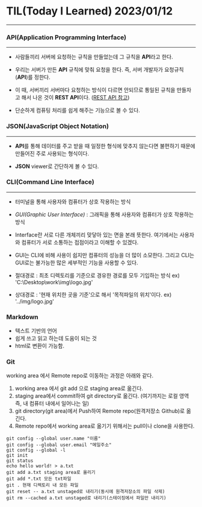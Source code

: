 # TIL(Today I Learned) 2023/01/12

---

### API(Application Programming Interface)

---

- 사람들끼리 서버에 요청하는 규칙을 만들었는데 그 규칙을 **API**라고 한다.

- 우리는 서버가 만든 **API** 규칙에 맞춰 요청을 한다. 즉, 서버 개발자가 요청규칙(**API**)를 정한다.

- 이 때, 서버끼리 서버마다 요청하는 방식이 다르면 안되므로 통일된 규칙을 만들자고 해서 나온 것이 **REST API**이다. ([REST API 참고](https://blog.naver.com/ydot/222738115724))

- 단순하게 컴퓨팅 처리를 쉽게 해주는 기능으로 볼 수 있다.

### JSON(JavaScript Object Notation)

--- 

- **API**를 통해 데이터를 주고 받을 때 일정한 형식에 맞추지 않는다면 불편하기 때문에 만들어진 주로 사용되는 형식이다. 

- **JSON** viewer로 간단하게 볼 수 있다.

### CLI(Command Line Interface)

---

- 터미널을 통해 사용자와 컴퓨터가 상호 작용하는 방식

- *GUI(Graphic User Interface)* : 그래픽을 통해 사용자와 컴퓨터가 상호 작용하는 방식

- Interface란 서로 다른 개체끼리 맞닿아 있는 면을 본래 뜻한다. 여기에서는 사용자와 컴퓨터가 서로 소통하는 접점이라고 이해할 수 있겠다.

- GUI는 CLI에 비해 사용이 쉽지만 컴퓨터의 성능을 더 많이 소모한다. 그리고 CLI는 GUI로는 불가능한 많은 세부적인 기능을 사용할 수 있다.

- 절대경로 : 최초 디렉토리를 기준으로 경유한 경로를 모두 기입하는 방식
  ex) 'C:\Desktop\work\img\logo.jpg'

- 상대경로 : '현재 위치한 곳을 기준'으로 해서 '목적파일의 위치'이다.
  ex) '../img/logo.jpg'

### Markdown

- 텍스트 기반의 언어
- 쉽게 쓰고 읽고 하는데 도움이 되는 것
- html로 변환이 가능함.

### Git

working area 에서 Remote repo로 이동하는 과정은 아래와 같다.

1. working area 에서 git add 으로 staging area로 옮긴다.
2. staging area에서 commit하여 git directory로 옮긴다. (여기까지는 로컬 영역 즉, 내 컴퓨터 내에서 일어나는 일)
3. git directory(git area)에서 Push하여 Remote repo(원격저장소 Github)로 옮긴다.
4. Remote repo에서 working area로 옮기기 위해서는 pull이나 clone을 사용한다.

```git
git config --global user.name "이름"
git config --global user.email "메일주소"
git config --global -l
git init
git status
echo hello world! > a.txt
git add a.txt staging area로 올리기
git add *.txt 모든 txt파일
git . 현재 디렉토리 내 모든 파일
git reset -- a.txt unstaged로 내리기(동시에 원격저장소의 파일 삭제)
git rm --cached a.txt unstaged로 내리기(스테이징에서 파일만 내리기)

```


